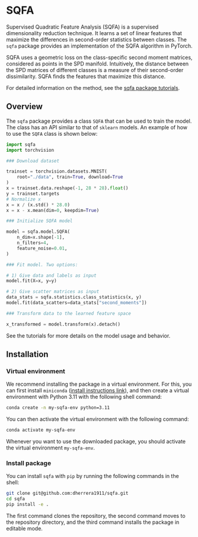 # SQFA

Supervised Quadratic Feature Analysis (SQFA) is a supervised dimensionality
reduction technique. It learns a set of linear features that
maximize the differences in second-order statistics between
classes. The `sqfa` package provides an implementation of the SQFA algorithm in PyTorch.

SQFA uses a geometric loss on the class-specific second moment matrices,
considered as points in the SPD manifold. Intuitively, the distance between
the SPD matrices of different classes is a measure of their second-order
dissimilarity. SQFA finds the features that maximize this distance.

For detailed information on the method, see the
[sqfa package tutorials](https://sqfa.readthedocs.io/en/latest/tutorials/spd_geometry.html).

## Overview

The `sqfa` package provides a class `SQFA` that can be used to train the
model. The class has an API similar to that of `sklearn` models.
An example of how to use the `SQFA` class is shown below:

```python
import sqfa
import torchvision

### Download dataset

trainset = torchvision.datasets.MNIST(
    root="./data", train=True, download=True
)
x = trainset.data.reshape(-1, 28 * 28).float()
y = trainset.targets
# Normalize x
x = x / (x.std() * 28.0)
x = x - x.mean(dim=0, keepdim=True)

### Initialize SQFA model

model = sqfa.model.SQFA(
    n_dim=x.shape[-1],
    n_filters=4,
    feature_noise=0.01,
)

### Fit model. Two options:

# 1) Give data and labels as input
model.fit(X=x, y=y)

# 2) Give scatter matrices as input
data_stats = sqfa.statistics.class_statistics(x, y)
model.fit(data_scatters=data_stats["second_moments"])

### Transform data to the learned feature space

x_transformed = model.transform(x).detach()
```

See the tutorials for more details on the model usage and behavior.

## Installation

### Virtual environment

We recommend installing the package in a virtual environment. For this,
you can first install `miniconda` 
([install instructions link](https://docs.anaconda.com/miniconda/install/#quick-command-line-install)),
and then create a virtual environment with Python 3.11 with the following
shell command:

```bash
conda create -n my-sqfa-env python=3.11
```

You can then activate the virtual environment with the following command:

```bash
conda activate my-sqfa-env
```

Whenever you want to use the downloaded package, you should activate the
virtual environment `my-sqfa-env`.

### Install package

You can install `sqfa` with `pip` by running the following commands in
the shell:

```bash
git clone git@github.com:dherrera1911/sqfa.git
cd sqfa
pip install -e .
```

The first command clones the repository, the second command moves to the
repository directory, and the third command installs the package in
editable mode.
